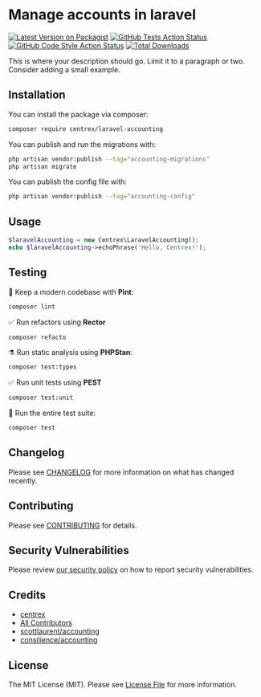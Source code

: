 # Manage accounts in laravel

[![Latest Version on Packagist](https://img.shields.io/packagist/v/centrex/laravel-accounting.svg?style=flat-square)](https://packagist.org/packages/centrex/laravel-accounting)
[![GitHub Tests Action Status](https://img.shields.io/github/actions/workflow/status/centrex/laravel-accounting/run-tests.yml?branch=main&label=tests&style=flat-square)](https://github.com/centrex/laravel-accounting/actions?query=workflow%3Arun-tests+branch%3Amain)
[![GitHub Code Style Action Status](https://img.shields.io/github/actions/workflow/status/centrex/laravel-accounting/fix-php-code-style-issues.yml?branch=main&label=code%20style&style=flat-square)](https://github.com/centrex/laravel-accounting/actions?query=workflow%3A"Fix+PHP+code+style+issues"+branch%3Amain)
[![Total Downloads](https://img.shields.io/packagist/dt/centrex/laravel-accounting?style=flat-square)](https://packagist.org/packages/centrex/laravel-accounting)

This is where your description should go. Limit it to a paragraph or two. Consider adding a small example.

## Installation

You can install the package via composer:

```bash
composer require centrex/laravel-accounting
```

You can publish and run the migrations with:

```bash
php artisan vendor:publish --tag="accounting-migrations"
php artisan migrate
```

You can publish the config file with:

```bash
php artisan vendor:publish --tag="accounting-config"
```

## Usage

```php
$laravelAccounting = new Centrex\LaravelAccounting();
echo $laravelAccounting->echoPhrase('Hello, Centrex!');
```

## Testing

🧹 Keep a modern codebase with **Pint**:
```bash
composer lint
```

✅ Run refactors using **Rector**
```bash
composer refacto
```

⚗️ Run static analysis using **PHPStan**:
```bash
composer test:types
```

✅ Run unit tests using **PEST**
```bash
composer test:unit
```

🚀 Run the entire test suite:
```bash
composer test
```

## Changelog

Please see [CHANGELOG](CHANGELOG.md) for more information on what has changed recently.

## Contributing

Please see [CONTRIBUTING](CONTRIBUTING.md) for details.

## Security Vulnerabilities

Please review [our security policy](../../security/policy) on how to report security vulnerabilities.

## Credits

- [centrex](https://github.com/centrex)
- [All Contributors](../../contributors)
- [scottlaurent/accounting](https://github.com/scottlaurent/accounting)
- [consilience/accounting](https://github.com/consilience/accounting)

## License

The MIT License (MIT). Please see [License File](LICENSE.md) for more information.
